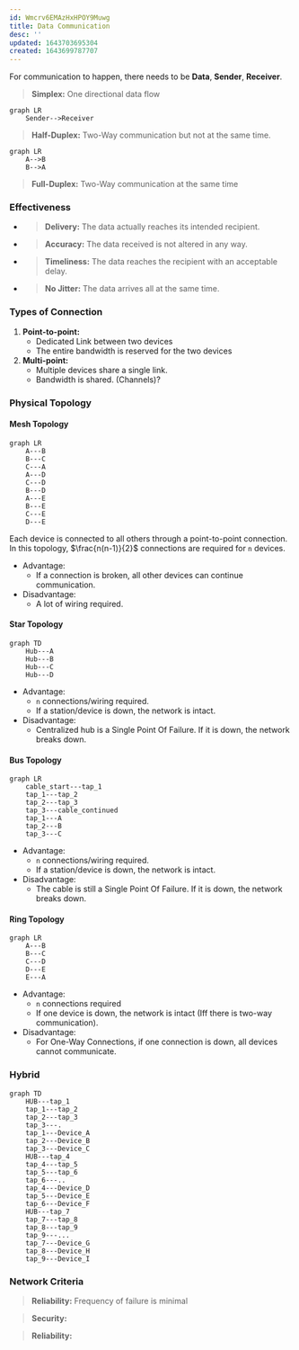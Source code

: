 ```yaml
---
id: Wmcrv6EMAzHxHPOY9Muwg
title: Data Communication
desc: ''
updated: 1643703695304
created: 1643699787707
---
```


For communication to happen, there needs to be **Data**, **Sender**, **Receiver**.

>**Simplex:** One directional data flow
```mermaid
graph LR
    Sender-->Receiver
```
>**Half-Duplex:** Two-Way communication but not at the same time.
```mermaid
graph LR
    A-->B
    B-->A
```
>**Full-Duplex:** Two-Way communication at the same time

### Effectiveness
- > **Delivery:** The data actually reaches its intended recipient.
- >**Accuracy:** The data received is not altered in any way.
- >**Timeliness:** The data reaches the recipient with an acceptable delay.
- >**No Jitter:** The data arrives all at the same time.

### Types of Connection
1. **Point-to-point:** 
    - Dedicated Link between two devices
    - The entire bandwidth is reserved for the two devices
1. **Multi-point:**
    - Multiple devices share a single link.
    - Bandwidth is shared. (Channels)?

### Physical Topology
#### Mesh Topology
```mermaid
graph LR
    A---B
    B---C
    C---A
    A---D
    C---D
    B---D
    A---E
    B---E
    C---E
    D---E
```
Each device is connected to all others through a point-to-point connection.
In this topology, $\frac{n(n-1)}{2}$ connections are required for `n` devices.
- Advantage:
    - If a connection is broken, all other devices can continue communication.
- Disadvantage:
    - A lot of wiring required.
#### Star Topology
```mermaid
graph TD
    Hub---A
    Hub---B
    Hub---C
    Hub---D
```
- Advantage:
    - `n` connections/wiring required.
    - If a station/device is down, the network is intact.
- Disadvantage:
    - Centralized hub is a Single Point Of Failure. If it is down, the network breaks down.
#### Bus Topology
```mermaid
graph LR
    cable_start---tap_1
    tap_1---tap_2
    tap_2---tap_3
    tap_3---cable_continued
    tap_1---A
    tap_2---B
    tap_3---C
```
- Advantage:
    - `n` connections/wiring required.
    - If a station/device is down, the network is intact.
- Disadvantage:
    - The cable is still a Single Point Of Failure. If it is down, the network breaks down.
#### Ring Topology
```mermaid
graph LR
    A---B
    B---C
    C---D
    D---E
    E---A
```
- Advantage:
    - `n` connections required
    - If one device is down, the network is intact (Iff there is two-way communication).
- Disadvantage:
    - For One-Way Connections, if one connection is down, all devices cannot communicate.

### Hybrid
```mermaid
graph TD
    HUB---tap_1
    tap_1---tap_2
    tap_2---tap_3
    tap_3---.
    tap_1---Device_A
    tap_2---Device_B
    tap_3---Device_C
    HUB---tap_4
    tap_4---tap_5
    tap_5---tap_6
    tap_6---..
    tap_4---Device_D
    tap_5---Device_E
    tap_6---Device_F
    HUB---tap_7
    tap_7---tap_8
    tap_8---tap_9
    tap_9---...
    tap_7---Device_G
    tap_8---Device_H
    tap_9---Device_I
```
### Network Criteria
>**Reliability:** Frequency of failure is minimal

>**Security:** 

>**Reliability:**
